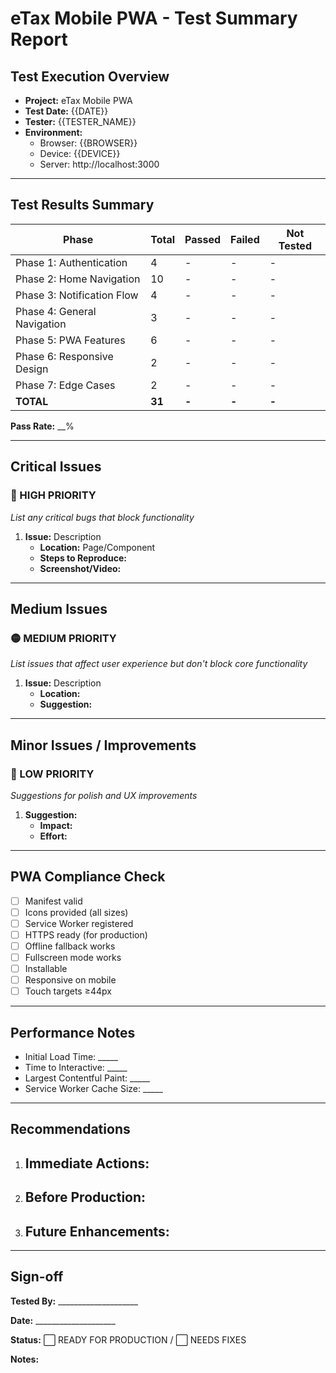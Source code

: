 # eTax Mobile PWA - Test Summary Report

## Test Execution Overview

- **Project:** eTax Mobile PWA
- **Test Date:** {{DATE}}
- **Tester:** {{TESTER_NAME}}
- **Environment:** 
  - Browser: {{BROWSER}}
  - Device: {{DEVICE}}
  - Server: http://localhost:3000

---

## Test Results Summary

| Phase | Total | Passed | Failed | Not Tested |
|-------|-------|--------|--------|------------|
| Phase 1: Authentication | 4 | - | - | - |
| Phase 2: Home Navigation | 10 | - | - | - |
| Phase 3: Notification Flow | 4 | - | - | - |
| Phase 4: General Navigation | 3 | - | - | - |
| Phase 5: PWA Features | 6 | - | - | - |
| Phase 6: Responsive Design | 2 | - | - | - |
| Phase 7: Edge Cases | 2 | - | - | - |
| **TOTAL** | **31** | **-** | **-** | **-** |

**Pass Rate:** __%

---

## Critical Issues

### 🔴 HIGH PRIORITY
_List any critical bugs that block functionality_

1. **Issue:** Description
   - **Location:** Page/Component
   - **Steps to Reproduce:** 
   - **Screenshot/Video:** 

---

## Medium Issues

### 🟡 MEDIUM PRIORITY
_List issues that affect user experience but don't block core functionality_

1. **Issue:** Description
   - **Location:** 
   - **Suggestion:** 

---

## Minor Issues / Improvements

### 🔵 LOW PRIORITY
_Suggestions for polish and UX improvements_

1. **Suggestion:** 
   - **Impact:** 
   - **Effort:** 

---

## PWA Compliance Check

- [ ] Manifest valid
- [ ] Icons provided (all sizes)
- [ ] Service Worker registered
- [ ] HTTPS ready (for production)
- [ ] Offline fallback works
- [ ] Fullscreen mode works
- [ ] Installable
- [ ] Responsive on mobile
- [ ] Touch targets ≥44px

---

## Performance Notes

- Initial Load Time: _____
- Time to Interactive: _____
- Largest Contentful Paint: _____
- Service Worker Cache Size: _____

---

## Recommendations

1. **Immediate Actions:**
   - 

2. **Before Production:**
   - 

3. **Future Enhancements:**
   - 

---

## Sign-off

**Tested By:** ____________________

**Date:** ____________________

**Status:** ⬜ READY FOR PRODUCTION / ⬜ NEEDS FIXES

**Notes:**



